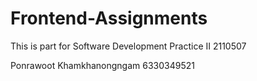 ﻿# Frontend-Assignments

This is part for Software Development Practice II 2110507

Ponrawoot Khamkhanongngam 6330349521
